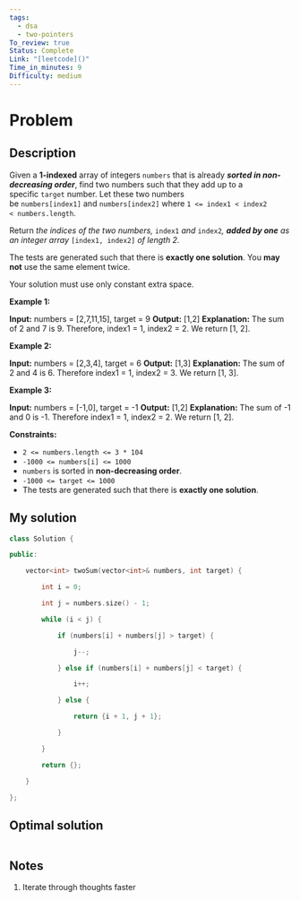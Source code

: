 ```yaml
---
tags:
  - dsa
  - two-pointers
To_review: true
Status: Complete
Link: "[leetcode]()"
Time_in_minutes: 9
Difficulty: medium
---
```

# Problem
## Description
Given a **1-indexed** array of integers `numbers` that is already **_sorted in non-decreasing order_**, find two numbers such that they add up to a specific `target` number. Let these two numbers be `numbers[index1]` and `numbers[index2]` where `1 <= index1 < index2 < numbers.length`.

Return _the indices of the two numbers,_ `index1` _and_ `index2`_, **added by one** as an integer array_ `[index1, index2]` _of length 2._

The tests are generated such that there is **exactly one solution**. You **may not** use the same element twice.

Your solution must use only constant extra space.

**Example 1:**

**Input:** numbers = [2,7,11,15], target = 9
**Output:** [1,2]
**Explanation:** The sum of 2 and 7 is 9. Therefore, index1 = 1, index2 = 2. We return [1, 2].

**Example 2:**

**Input:** numbers = [2,3,4], target = 6
**Output:** [1,3]
**Explanation:** The sum of 2 and 4 is 6. Therefore index1 = 1, index2 = 3. We return [1, 3].

**Example 3:**

**Input:** numbers = [-1,0], target = -1
**Output:** [1,2]
**Explanation:** The sum of -1 and 0 is -1. Therefore index1 = 1, index2 = 2. We return [1, 2].

**Constraints:**

- `2 <= numbers.length <= 3 * 104`
- `-1000 <= numbers[i] <= 1000`
- `numbers` is sorted in **non-decreasing order**.
- `-1000 <= target <= 1000`
- The tests are generated such that there is **exactly one solution**.
## My solution
```cpp
class Solution {

public:

    vector<int> twoSum(vector<int>& numbers, int target) {

        int i = 0;

        int j = numbers.size() - 1;

        while (i < j) {

            if (numbers[i] + numbers[j] > target) {

                j--;

            } else if (numbers[i] + numbers[j] < target) {

                i++;

            } else {

                return {i + 1, j + 1};

            }

        }

        return {};

    }

};
```
## Optimal solution
```cpp

```
## Notes
1. Iterate through thoughts faster